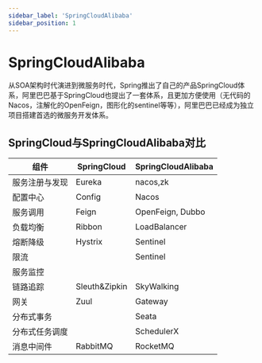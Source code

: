 ```yaml
---
sidebar_label: 'SpringCloudAlibaba'
sidebar_position: 1
---
```


# SpringCloudAlibaba

从SOA架构时代演进到微服务时代，Spring推出了自己的产品SpringCloud体系，阿里巴巴基于SpringCloud也提出了一套体系，且更加方便使用（无代码的Nacos，注解化的OpenFeign，图形化的sentinel等等），阿里巴巴已经成为独立项目搭建首选的微服务开发体系。

## SpringCloud与SpringCloudAlibaba对比

| 组件 | SpringCloud | SpringCloudAlibaba |
| --- | --- | --- |
| 服务注册与发现 | Eureka | nacos,zk|
| 配置中心|Config|Nacos|
| 服务调用 | Feign|OpenFeign, Dubbo |
| 负载均衡| Ribbon|LoadBalancer |
| 熔断降级| Hystrix|Sentinel |
| 限流| |Sentinel |
| 服务监控| | |
| 链路追踪| Sleuth&Zipkin| SkyWalking|
| 网关|Zuul |Gateway |
| 分布式事务 | | Seata|
| 分布式任务调度| | SchedulerX|
| 消息中间件| RabbitMQ| RocketMQ|
